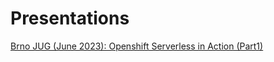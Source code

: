 # Presentations

[Brno JUG (June 2023): Openshift Serverless in Action (Part1)](2023/06-BrnoJUG/README.md)
